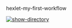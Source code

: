hexlet-my-first-workflow

[![show-directory](https://github.com/aleksandr-p-itechpsp/hexlet-my-first-workflow/actions/workflows/show-directory.yml/badge.svg?branch=master)](https://github.com/aleksandr-p-itechpsp/hexlet-my-first-workflow/actions/workflows/show-directory.yml)